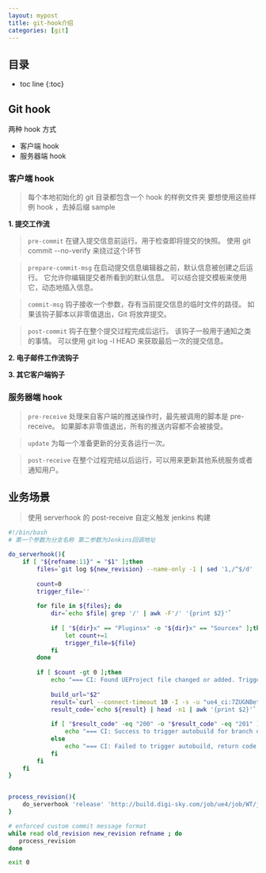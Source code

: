 ```yaml
---
layout: mypost
title: git-hook介绍
categories: [git]
---
```


## 目录
+ toc line
{:toc}

## Git hook
两种 hook 方式
+ 客户端 hook
+ 服务器端 hook

### 客户端 hook
> 每个本地初始化的 git 目录都包含一个 hook 的样例文件夹
> 要想使用这些样例 hook ，去掉后缀 sample

**1. 提交工作流**
> `pre-commit`
> 在键入提交信息前运行。用于检查即将提交的快照。
> 使用 git commit --no-verify 来绕过这个环节

> `prepare-commit-msg`
> 在启动提交信息编辑器之前，默认信息被创建之后运行。
> 它允许你编辑提交者所看到的默认信息。
> 可以结合提交模板来使用它，动态地插入信息。

> `commit-msg` 
> 钩子接收一个参数，存有当前提交信息的临时文件的路径。
> 如果该钩子脚本以非零值退出，Git 将放弃提交。

> `post-commit`
> 钩子在整个提交过程完成后运行。
> 该钩子一般用于通知之类的事情。
> 可以使用 git log -l HEAD 来获取最后一次的提交信息。

**2. 电子邮件工作流钩子**

**3. 其它客户端钩子**

### 服务器端 hook
> `pre-receive`
> 处理来自客户端的推送操作时，最先被调用的脚本是 pre-receive。
> 如果脚本非零值退出，所有的推送内容都不会被接受。

> `update`
> 为每一个准备更新的分支各运行一次。

> `post-receive`
> 在整个过程完结以后运行，可以用来更新其他系统服务或者通知用户。


## 业务场景
> 使用 serverhook 的 post-receive 自定义触发 jenkins 构建

```sh
#!/bin/bash
# 第一个参数为分支名称 第二参数为Jenkins回调地址

do_serverhook(){
    if [ "${refname:11}" = "$1" ];then
        files=`git log ${new_revision} --name-only -1 | sed '1,/^$/d' | sed '1,/^$/d'`
        
        count=0
        trigger_file=''
        
        for file in ${files}; do
            dir=`echo $file| grep '/' | awk -F'/' '{print $2}'`
        
            if [ "${dir}x" == "Pluginsx" -o "${dir}x" == "Sourcex" ];then
                let count+=1
                trigger_file=${file}
            fi
        done
        
        if [ $count -gt 0 ];then
            echo "=== CI: Found UEProject file changed or added. Trigger file is ${trigger_file} ==="
        
            build_url="$2"
            result=`curl --connect-timeout 10 -I -s -u "ue4_ci:7ZUGNBetfm2b" ${build_url}`
            result_code=`echo ${result} | head -n1 | awk '{print $2}'`
        
            if [ "$result_code" -eq "200" -o "$result_code" -eq "201" ];then
                echo "=== CI: Success to trigger autobuild for branch dev, return code from jenkins is ${result_code} ==="
            else
                echo "=== CI: Failed to trigger autobuild, return code from jenkins is ${result_code} ==="
            fi
        fi
    fi
}


process_revision(){
    do_serverhook 'release' 'http://build.digi-sky.com/job/ue4/job/WT/job/DSGame/job/DSGame-release/build?token=serverhook'
}

# enforced custom commit message format
while read old_revision new_revision refname ; do
   process_revision
done

exit 0
```
